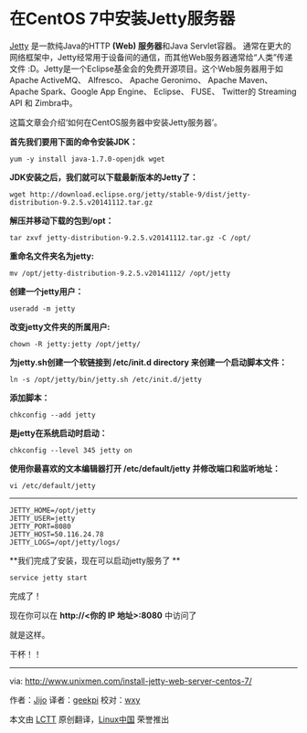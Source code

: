 在CentOS 7中安装Jetty服务器
================================================================================
[Jetty][1] 是一款纯Java的HTTP **(Web) 服务器**和Java Servlet容器。 通常在更大的网络框架中，Jetty经常用于设备间的通信，而其他Web服务器通常给“人类”传递文件 :D。Jetty是一个Eclipse基金会的免费开源项目。这个Web服务器用于如Apache ActiveMQ、 Alfresco、 Apache Geronimo、 Apache Maven、 Apache Spark、Google App Engine、 Eclipse、 FUSE、 Twitter的 Streaming API 和 Zimbra中。

这篇文章会介绍‘如何在CentOS服务器中安装Jetty服务器’。

**首先我们要用下面的命令安装JDK：**

    yum -y install java-1.7.0-openjdk wget

**JDK安装之后，我们就可以下载最新版本的Jetty了：**

    wget http://download.eclipse.org/jetty/stable-9/dist/jetty-distribution-9.2.5.v20141112.tar.gz

**解压并移动下载的包到/opt：**

    tar zxvf jetty-distribution-9.2.5.v20141112.tar.gz -C /opt/

**重命名文件夹名为jetty:**

    mv /opt/jetty-distribution-9.2.5.v20141112/ /opt/jetty

**创建一个jetty用户：**

    useradd -m jetty

**改变jetty文件夹的所属用户:**

    chown -R jetty:jetty /opt/jetty/

**为jetty.sh创建一个软链接到 /etc/init.d directory 来创建一个启动脚本文件：**

    ln -s /opt/jetty/bin/jetty.sh /etc/init.d/jetty

**添加脚本：**

    chkconfig --add jetty

**是jetty在系统启动时启动：**

    chkconfig --level 345 jetty on

**使用你最喜欢的文本编辑器打开 /etc/default/jetty 并修改端口和监听地址：**

    vi /etc/default/jetty

----------

    JETTY_HOME=/opt/jetty
    JETTY_USER=jetty
    JETTY_PORT=8080
    JETTY_HOST=50.116.24.78
    JETTY_LOGS=/opt/jetty/logs/

**我们完成了安装，现在可以启动jetty服务了 **

    service jetty start

完成了！

现在你可以在  **http://\<你的 IP 地址>:8080** 中访问了

就是这样。

干杯！！

--------------------------------------------------------------------------------

via: http://www.unixmen.com/install-jetty-web-server-centos-7/

作者：[Jijo][a]
译者：[geekpi](https://github.com/geekpi)
校对：[wxy](https://github.com/wxy)

本文由 [LCTT](https://github.com/LCTT/TranslateProject) 原创翻译，[Linux中国](http://linux.cn/) 荣誉推出

[a]:http://www.unixmen.com/author/jijo/
[1]:http://eclipse.org/jetty/
